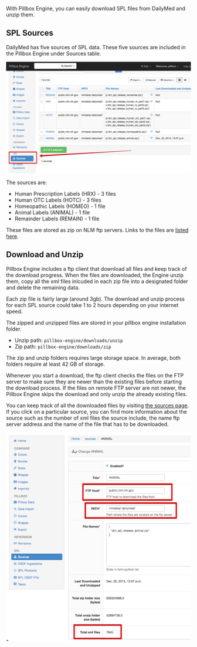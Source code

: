 With Pillbox Engine, you can easily download SPL files from DailyMed and unzip them.

## SPL Sources

DailyMed has five sources of SPL data. These five sources are included in the Pillbox Engine under Sources table.

![Sources](img/sources.png?raw=true)

The sources are:

- Human Prescription Labels (HRX) - 3 files
- Human OTC Labels (HOTC) - 3 files
- Homeopathic Labels (HOMEO) - 1 file
- Animal Labels (ANIMAL) - 1 file
- Remainder Labels (REMAIN) - 1 file

These files are stored as zip on NLM ftp servers. Links to the files are [listed here](http://dailymed.nlm.nih.gov/dailymed/spl-resources-all-drug-labels.cfm).

## Download and Unzip

Pillbox Engine includes a ftp client that download all files and keep track of the download progress. When the files are downloaded, the Engine unzip them, copy all the xml files inlcuded in each zip file into a designated folder and delete the remaining data.

Each zip file is fairly large (around 3gb). The download and unzip process for each SPL source could take 1 to 2 hours depending on your internet speed.

The zipped and unzipped files are stored in your pillbox engine installation folder.

- Unzip path: `pillbox-engine/downloads/unzip`
- Zip path: `pillbox-engine/downloads/zip`

The zip and unzip folders requires large storage space. In average, both folders require at least 42 GB of storage.

Whenever you start a download, the ftp client checks the files on the FTP server to make sure they are newer than the existing files before starting the download process. If the files on remote FTP server are not newer, the Pillbox Engine skips the download and only unzip the already existing files.

You can keep track of all the downloaded files by visiting [the sources page](http://localhost:5000/spl/source/). If you click on a particular source, you can find more information about the source such as the number of xml files the source include, the name ftp server address and the name of the file that has to be downloaded.

![Animal Source](img/animal_source.png?raw=true)
